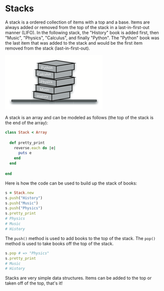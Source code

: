 # Stacks

A stack is a ordered collection of items with a top and a base.  Items are always added or removed from the top of the stack in a last-in-first-out manner (LIFO).  In the following stack, the "History" book is added first, then "Music", "Physics", "Calculus", and finally "Python".  The "Python" book was the last item that was added to the stack and would be the first item removed from the stack (last-in-first-out).

![books](https://github.com/MrPowers/eli5_ruby_cs/blob/master/pictures/stack/books.png)

A stack is an array and can be modeled as follows (the top of the stack is the end of the array):

```ruby
class Stack < Array

  def pretty_print
    reverse.each do |e|
      puts e
    end
  end

end
```

Here is how the code can be used to build up the stack of books:

```ruby
s = Stack.new
s.push("History")
s.push("Music")
s.push("Physics")
s.pretty_print
# Physics
# Music
# History
```

The `push()` method is used to add books to the top of the stack.  The `pop()` method is used to take books off the top of the stack.

```ruby
s.pop # => "Physics"
s.pretty_print
# Music
# History
```

Stacks are very simple data structures.  Items can be added to the top or taken off of the top, that's it!

